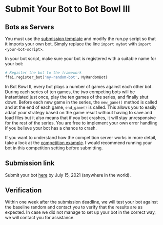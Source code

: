 # Submit Your Bot to Bot Bowl III

## Bots as Servers

You must use the [submission template](https://github.com/njustesen/bot-bowl-submission) and 
modify the run.py script so that it imports your own bot. Simply replace the line ```import mybot``` with ```import <your-bot-script>```.

In your bot script, make sure your bot is registered with a suitable name for your bot:
```python
# Register the bot to the framework
ffai.register_bot('my-random-bot', MyRandomBot)
```

In Bot Bowl II, every bot plays a number of games against each other bot. During each series of ten games, the two competing bots will 
be instantiated just once, play the ten games of the series, and finally shut down. Before each new game in the series, the ```new_game()``` method is called and at the end of each game, ```end_game()``` is called. 
This allows you to easily adapt your strategy based on the game result without having to save and load files but it also means that if you bot crashes, it will stay unresponsive for the rest of the series. You are free to implement your own error handling if you believe your bot has a chance to crash.

If you want to understand how the competition server works in more detail, take a look at the [competition example](https://github.com/njustesen/ffai/blob/master/examples/competition_example.py). I would recommend running your bot in this competition setting before submitting.

## Submission link

Submit your bot [here](https://forms.gle/9X3QQ5pK6JSxiVz89) by July 15, 2021 (anywhere in the world). 

## Verification
Within one week after the submission deadline, we will test your bot against the baseline random and contact you to verify that the results are as expected. 
In case we did not manage to set up your bot in the correct way, we will contact you for assistance. 
